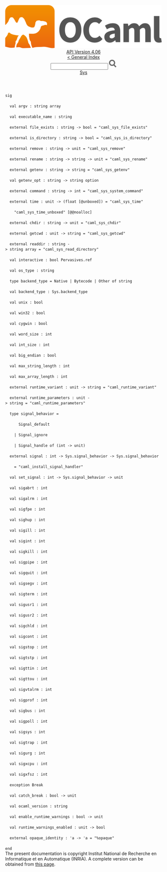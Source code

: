 <!-- ((! set title API !)) ((! set documentation !)) ((! set api !)) ((! set nobreadcrumb !)) -->
<div class="api"><header><nav class="toc brand"><a class="brand" href="https://ocaml.org/"><img src="colour-logo-gray.svg" class="svg" alt="OCaml"></a></nav><nav class="toc"><div class="toc_version"><a href="/docs" id="version-select">API Version 4.06</a></div><a href="index.html">&lt; General Index</a><div class="api_search"><input type="text" name="apisearch" id="api_search" oninput="mySearch(false);" onkeypress="this.oninput();" onclick="this.oninput();" onpaste="this.oninput();">
<img src="search_icon.svg" alt="Search" class="svg" onclick="mySearch(false)"></div>
<div id="search_results"></div><div class="toc_title"><a href="Sys.html">Sys</a></div><ul></ul></nav></header>
<code class="code"><span class="keyword">sig</span><br>
&nbsp;&nbsp;<span class="keyword">val</span>&nbsp;argv&nbsp;:&nbsp;string&nbsp;array<br>
&nbsp;&nbsp;<span class="keyword">val</span>&nbsp;executable_name&nbsp;:&nbsp;string<br>
&nbsp;&nbsp;<span class="keyword">external</span>&nbsp;file_exists&nbsp;:&nbsp;string&nbsp;<span class="keywordsign">-&gt;</span>&nbsp;bool&nbsp;=&nbsp;<span class="string">"caml_sys_file_exists"</span><br>
&nbsp;&nbsp;<span class="keyword">external</span>&nbsp;is_directory&nbsp;:&nbsp;string&nbsp;<span class="keywordsign">-&gt;</span>&nbsp;bool&nbsp;=&nbsp;<span class="string">"caml_sys_is_directory"</span><br>
&nbsp;&nbsp;<span class="keyword">external</span>&nbsp;remove&nbsp;:&nbsp;string&nbsp;<span class="keywordsign">-&gt;</span>&nbsp;unit&nbsp;=&nbsp;<span class="string">"caml_sys_remove"</span><br>
&nbsp;&nbsp;<span class="keyword">external</span>&nbsp;rename&nbsp;:&nbsp;string&nbsp;<span class="keywordsign">-&gt;</span>&nbsp;string&nbsp;<span class="keywordsign">-&gt;</span>&nbsp;unit&nbsp;=&nbsp;<span class="string">"caml_sys_rename"</span><br>
&nbsp;&nbsp;<span class="keyword">external</span>&nbsp;getenv&nbsp;:&nbsp;string&nbsp;<span class="keywordsign">-&gt;</span>&nbsp;string&nbsp;=&nbsp;<span class="string">"caml_sys_getenv"</span><br>
&nbsp;&nbsp;<span class="keyword">val</span>&nbsp;getenv_opt&nbsp;:&nbsp;string&nbsp;<span class="keywordsign">-&gt;</span>&nbsp;string&nbsp;option<br>
&nbsp;&nbsp;<span class="keyword">external</span>&nbsp;command&nbsp;:&nbsp;string&nbsp;<span class="keywordsign">-&gt;</span>&nbsp;int&nbsp;=&nbsp;<span class="string">"caml_sys_system_command"</span><br>
&nbsp;&nbsp;<span class="keyword">external</span>&nbsp;time&nbsp;:&nbsp;unit&nbsp;<span class="keywordsign">-&gt;</span>&nbsp;(float&nbsp;[@unboxed])&nbsp;=&nbsp;<span class="string">"caml_sys_time"</span><br>
&nbsp;&nbsp;&nbsp;&nbsp;<span class="string">"caml_sys_time_unboxed"</span>&nbsp;[@@noalloc]<br>
&nbsp;&nbsp;<span class="keyword">external</span>&nbsp;chdir&nbsp;:&nbsp;string&nbsp;<span class="keywordsign">-&gt;</span>&nbsp;unit&nbsp;=&nbsp;<span class="string">"caml_sys_chdir"</span><br>
&nbsp;&nbsp;<span class="keyword">external</span>&nbsp;getcwd&nbsp;:&nbsp;unit&nbsp;<span class="keywordsign">-&gt;</span>&nbsp;string&nbsp;=&nbsp;<span class="string">"caml_sys_getcwd"</span><br>
&nbsp;&nbsp;<span class="keyword">external</span>&nbsp;readdir&nbsp;:&nbsp;string&nbsp;<span class="keywordsign">-&gt;</span>&nbsp;string&nbsp;array&nbsp;=&nbsp;<span class="string">"caml_sys_read_directory"</span><br>
&nbsp;&nbsp;<span class="keyword">val</span>&nbsp;interactive&nbsp;:&nbsp;bool&nbsp;<span class="constructor">Pervasives</span>.ref<br>
&nbsp;&nbsp;<span class="keyword">val</span>&nbsp;os_type&nbsp;:&nbsp;string<br>
&nbsp;&nbsp;<span class="keyword">type</span>&nbsp;backend_type&nbsp;=&nbsp;<span class="constructor">Native</span>&nbsp;<span class="keywordsign">|</span>&nbsp;<span class="constructor">Bytecode</span>&nbsp;<span class="keywordsign">|</span>&nbsp;<span class="constructor">Other</span>&nbsp;<span class="keyword">of</span>&nbsp;string<br>
&nbsp;&nbsp;<span class="keyword">val</span>&nbsp;backend_type&nbsp;:&nbsp;<span class="constructor">Sys</span>.backend_type<br>
&nbsp;&nbsp;<span class="keyword">val</span>&nbsp;unix&nbsp;:&nbsp;bool<br>
&nbsp;&nbsp;<span class="keyword">val</span>&nbsp;win32&nbsp;:&nbsp;bool<br>
&nbsp;&nbsp;<span class="keyword">val</span>&nbsp;cygwin&nbsp;:&nbsp;bool<br>
&nbsp;&nbsp;<span class="keyword">val</span>&nbsp;word_size&nbsp;:&nbsp;int<br>
&nbsp;&nbsp;<span class="keyword">val</span>&nbsp;int_size&nbsp;:&nbsp;int<br>
&nbsp;&nbsp;<span class="keyword">val</span>&nbsp;big_endian&nbsp;:&nbsp;bool<br>
&nbsp;&nbsp;<span class="keyword">val</span>&nbsp;max_string_length&nbsp;:&nbsp;int<br>
&nbsp;&nbsp;<span class="keyword">val</span>&nbsp;max_array_length&nbsp;:&nbsp;int<br>
&nbsp;&nbsp;<span class="keyword">external</span>&nbsp;runtime_variant&nbsp;:&nbsp;unit&nbsp;<span class="keywordsign">-&gt;</span>&nbsp;string&nbsp;=&nbsp;<span class="string">"caml_runtime_variant"</span><br>
&nbsp;&nbsp;<span class="keyword">external</span>&nbsp;runtime_parameters&nbsp;:&nbsp;unit&nbsp;<span class="keywordsign">-&gt;</span>&nbsp;string&nbsp;=&nbsp;<span class="string">"caml_runtime_parameters"</span><br>
&nbsp;&nbsp;<span class="keyword">type</span>&nbsp;signal_behavior&nbsp;=<br>
&nbsp;&nbsp;&nbsp;&nbsp;&nbsp;&nbsp;<span class="constructor">Signal_default</span><br>
&nbsp;&nbsp;&nbsp;&nbsp;<span class="keywordsign">|</span>&nbsp;<span class="constructor">Signal_ignore</span><br>
&nbsp;&nbsp;&nbsp;&nbsp;<span class="keywordsign">|</span>&nbsp;<span class="constructor">Signal_handle</span>&nbsp;<span class="keyword">of</span>&nbsp;(int&nbsp;<span class="keywordsign">-&gt;</span>&nbsp;unit)<br>
&nbsp;&nbsp;<span class="keyword">external</span>&nbsp;signal&nbsp;:&nbsp;int&nbsp;<span class="keywordsign">-&gt;</span>&nbsp;<span class="constructor">Sys</span>.signal_behavior&nbsp;<span class="keywordsign">-&gt;</span>&nbsp;<span class="constructor">Sys</span>.signal_behavior<br>
&nbsp;&nbsp;&nbsp;&nbsp;=&nbsp;<span class="string">"caml_install_signal_handler"</span><br>
&nbsp;&nbsp;<span class="keyword">val</span>&nbsp;set_signal&nbsp;:&nbsp;int&nbsp;<span class="keywordsign">-&gt;</span>&nbsp;<span class="constructor">Sys</span>.signal_behavior&nbsp;<span class="keywordsign">-&gt;</span>&nbsp;unit<br>
&nbsp;&nbsp;<span class="keyword">val</span>&nbsp;sigabrt&nbsp;:&nbsp;int<br>
&nbsp;&nbsp;<span class="keyword">val</span>&nbsp;sigalrm&nbsp;:&nbsp;int<br>
&nbsp;&nbsp;<span class="keyword">val</span>&nbsp;sigfpe&nbsp;:&nbsp;int<br>
&nbsp;&nbsp;<span class="keyword">val</span>&nbsp;sighup&nbsp;:&nbsp;int<br>
&nbsp;&nbsp;<span class="keyword">val</span>&nbsp;sigill&nbsp;:&nbsp;int<br>
&nbsp;&nbsp;<span class="keyword">val</span>&nbsp;sigint&nbsp;:&nbsp;int<br>
&nbsp;&nbsp;<span class="keyword">val</span>&nbsp;sigkill&nbsp;:&nbsp;int<br>
&nbsp;&nbsp;<span class="keyword">val</span>&nbsp;sigpipe&nbsp;:&nbsp;int<br>
&nbsp;&nbsp;<span class="keyword">val</span>&nbsp;sigquit&nbsp;:&nbsp;int<br>
&nbsp;&nbsp;<span class="keyword">val</span>&nbsp;sigsegv&nbsp;:&nbsp;int<br>
&nbsp;&nbsp;<span class="keyword">val</span>&nbsp;sigterm&nbsp;:&nbsp;int<br>
&nbsp;&nbsp;<span class="keyword">val</span>&nbsp;sigusr1&nbsp;:&nbsp;int<br>
&nbsp;&nbsp;<span class="keyword">val</span>&nbsp;sigusr2&nbsp;:&nbsp;int<br>
&nbsp;&nbsp;<span class="keyword">val</span>&nbsp;sigchld&nbsp;:&nbsp;int<br>
&nbsp;&nbsp;<span class="keyword">val</span>&nbsp;sigcont&nbsp;:&nbsp;int<br>
&nbsp;&nbsp;<span class="keyword">val</span>&nbsp;sigstop&nbsp;:&nbsp;int<br>
&nbsp;&nbsp;<span class="keyword">val</span>&nbsp;sigtstp&nbsp;:&nbsp;int<br>
&nbsp;&nbsp;<span class="keyword">val</span>&nbsp;sigttin&nbsp;:&nbsp;int<br>
&nbsp;&nbsp;<span class="keyword">val</span>&nbsp;sigttou&nbsp;:&nbsp;int<br>
&nbsp;&nbsp;<span class="keyword">val</span>&nbsp;sigvtalrm&nbsp;:&nbsp;int<br>
&nbsp;&nbsp;<span class="keyword">val</span>&nbsp;sigprof&nbsp;:&nbsp;int<br>
&nbsp;&nbsp;<span class="keyword">val</span>&nbsp;sigbus&nbsp;:&nbsp;int<br>
&nbsp;&nbsp;<span class="keyword">val</span>&nbsp;sigpoll&nbsp;:&nbsp;int<br>
&nbsp;&nbsp;<span class="keyword">val</span>&nbsp;sigsys&nbsp;:&nbsp;int<br>
&nbsp;&nbsp;<span class="keyword">val</span>&nbsp;sigtrap&nbsp;:&nbsp;int<br>
&nbsp;&nbsp;<span class="keyword">val</span>&nbsp;sigurg&nbsp;:&nbsp;int<br>
&nbsp;&nbsp;<span class="keyword">val</span>&nbsp;sigxcpu&nbsp;:&nbsp;int<br>
&nbsp;&nbsp;<span class="keyword">val</span>&nbsp;sigxfsz&nbsp;:&nbsp;int<br>
&nbsp;&nbsp;<span class="keyword">exception</span>&nbsp;<span class="constructor">Break</span><br>
&nbsp;&nbsp;<span class="keyword">val</span>&nbsp;catch_break&nbsp;:&nbsp;bool&nbsp;<span class="keywordsign">-&gt;</span>&nbsp;unit<br>
&nbsp;&nbsp;<span class="keyword">val</span>&nbsp;ocaml_version&nbsp;:&nbsp;string<br>
&nbsp;&nbsp;<span class="keyword">val</span>&nbsp;enable_runtime_warnings&nbsp;:&nbsp;bool&nbsp;<span class="keywordsign">-&gt;</span>&nbsp;unit<br>
&nbsp;&nbsp;<span class="keyword">val</span>&nbsp;runtime_warnings_enabled&nbsp;:&nbsp;unit&nbsp;<span class="keywordsign">-&gt;</span>&nbsp;bool<br>
&nbsp;&nbsp;<span class="keyword">external</span>&nbsp;opaque_identity&nbsp;:&nbsp;<span class="keywordsign">'</span>a&nbsp;<span class="keywordsign">-&gt;</span>&nbsp;<span class="keywordsign">'</span>a&nbsp;=&nbsp;<span class="string">"%opaque"</span><br>
<span class="keyword">end</span></code><div class="copyright">The present documentation is copyright Institut National de Recherche en Informatique et en Automatique (INRIA). A complete version can be obtained from <a href="http://caml.inria.fr/pub/docs/manual-ocaml/">this page</a>.</div></div>